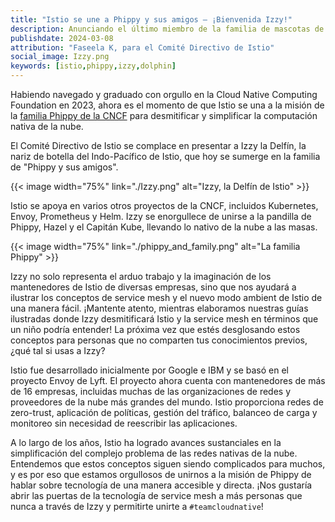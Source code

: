 ```yaml
---
title: "Istio se une a Phippy y sus amigos — ¡Bienvenida Izzy!"
description: Anunciando el último miembro de la familia de mascotas de la CNCF.
publishdate: 2024-03-08
attribution: "Faseela K, para el Comité Directivo de Istio"
social_image: Izzy.png
keywords: [istio,phippy,izzy,dolphin]
---
```


Habiendo navegado y graduado con orgullo en la Cloud Native Computing Foundation en 2023, ahora es el momento de que Istio se una a la misión de la [familia Phippy de la CNCF](https://www.cncf.io/phippy/) para desmitificar y simplificar la computación nativa de la nube.

El Comité Directivo de Istio se complace en presentar a Izzy la Delfín, la nariz de botella del Indo-Pacífico de Istio, que hoy se sumerge en la familia de "Phippy y sus amigos".

{{< image width="75%"
    link="./Izzy.png"
    alt="Izzy, la Delfín de Istio"
    >}}

Istio se apoya en varios otros proyectos de la CNCF, incluidos Kubernetes, Envoy, Prometheus y Helm. Izzy se enorgullece de unirse a la pandilla de Phippy, Hazel y el Capitán Kube, llevando lo nativo de la nube a las masas.

{{< image width="75%"
    link="./phippy_and_family.png"
    alt="La familia Phippy"
    >}}

Izzy no solo representa el arduo trabajo y la imaginación de los mantenedores de Istio de diversas empresas, sino que nos ayudará a ilustrar los conceptos de service mesh y el nuevo modo ambient de Istio de una manera fácil. ¡Mantente atento, mientras elaboramos nuestras guías ilustradas donde Izzy desmitificará Istio y la service mesh en términos que un niño podría entender! La próxima vez que estés desglosando estos conceptos para personas que no comparten tus conocimientos previos, ¿qué tal si usas a Izzy?

Istio fue desarrollado inicialmente por Google e IBM y se basó en el proyecto Envoy de Lyft. El proyecto ahora cuenta con mantenedores de más de 16 empresas, incluidas muchas de las organizaciones de redes y proveedores de la nube más grandes del mundo. Istio proporciona redes de zero-trust, aplicación de políticas, gestión del tráfico, balanceo de carga y monitoreo sin necesidad de reescribir las aplicaciones.

A lo largo de los años, Istio ha logrado avances sustanciales en la simplificación del complejo problema de las redes nativas de la nube. Entendemos que estos conceptos siguen siendo complicados para muchos, y es por eso que estamos orgullosos de unirnos a la misión de Phippy de hablar sobre tecnología de una manera accesible y directa. ¡Nos gustaría abrir las puertas de la tecnología de service mesh a más personas que nunca a través de Izzy y permitirte unirte a `#teamcloudnative`!
